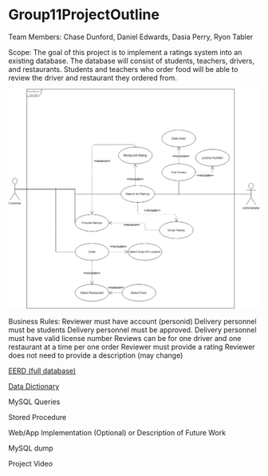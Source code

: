 # Group11ProjectOutline
Team Members: Chase Dunford, Daniel Edwards, Dasia Perry, Ryon Tabler

Scope: The goal of this project is to implement a ratings system into an existing
database. The database will consist of students, teachers, drivers, and restaurants.
Students and teachers who order food will be able to review the driver and restaurant
they ordered from.

<img src="https://github.com/cdunfordUNCC/GroupProject/blob/main/Use%20Case.png" alt= "Use Case for Rating System">

Business Rules:
Reviewer must have account (personid)
Delivery personnel must be students
Delivery personnel must be approved.
Delivery personnel must have valid license number
Reviews can be for one driver and one restaurant at a time per one order
Reviewer must provide a rating
Reviewer does not need to provide a description (may change)

<a href="https://github.com/cdunfordUNCC/GroupProject/raw/main/EERD%20fully%20normalized.mwb">EERD (full database)</a>

<a href="https://github.com/cdunfordUNCC/GroupProject/raw/main/Data%20Dictionary.docx">Data Dictionary</a>

MySQL Queries

Stored Procedure

Web/App Implementation (Optional) or Description of Future Work

MySQL dump

Project Video
